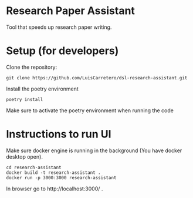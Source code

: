 # Research Paper Assistant

Tool that speeds up research paper writing.

# Setup (for developers)

Clone the repository:

```
git clone https://github.com/LuisCarretero/dsl-research-assistant.git
```

Install the poetry environment

```
poetry install
```

Make sure to activate the poetry environment when running the code


# Instructions to run UI

Make sure docker engine is running in the background (You have docker desktop open).
```
cd research-assistant
docker build -t research-assistant .
docker run -p 3000:3000 research-assistant
```

In browser go to http://localhost:3000/ .